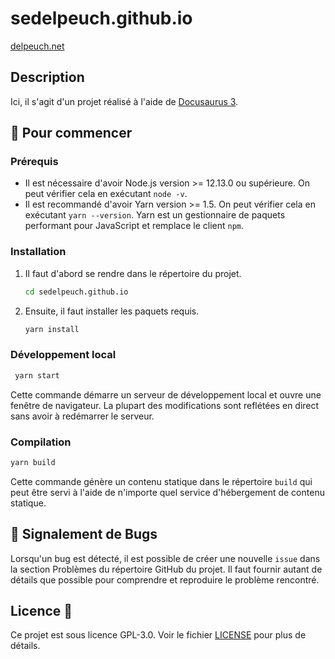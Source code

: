 # sedelpeuch.github.io

[delpeuch.net](https://delpeuch.net)

## Description

Ici, il s'agit d'un projet réalisé à l'aide de [Docusaurus 3](https://docusaurus.io/).

## 🚀 Pour commencer

### Prérequis

- Il est nécessaire d'avoir Node.js version >= 12.13.0 ou supérieure. On peut vérifier cela en exécutant `node -v`.
- Il est recommandé d'avoir Yarn version >= 1.5. On peut vérifier cela en exécutant `yarn --version`. Yarn est un gestionnaire de paquets performant pour JavaScript et remplace le client `npm`.

### Installation

1. Il faut d'abord se rendre dans le répertoire du projet.

    ```bash
    cd sedelpeuch.github.io
    ```

2. Ensuite, il faut installer les paquets requis.

    ```bash
    yarn install
    ```

### Développement local

```bash
 yarn start
```

Cette commande démarre un serveur de développement local et ouvre une fenêtre de navigateur. La plupart des modifications sont reflétées en direct sans avoir à redémarrer le serveur.

### Compilation

```bash
yarn build
```

Cette commande génère un contenu statique dans le répertoire `build` qui peut être servi à l'aide de n'importe quel service d'hébergement de contenu statique.

## 🐞 Signalement de Bugs

Lorsqu'un bug est détecté, il est possible de créer une nouvelle `issue` dans la section Problèmes du répertoire GitHub du projet. Il faut fournir autant de détails que possible pour comprendre et reproduire le problème rencontré.

## Licence 📄

Ce projet est sous licence GPL-3.0. Voir le fichier [LICENSE](LICENSE) pour plus de détails.


